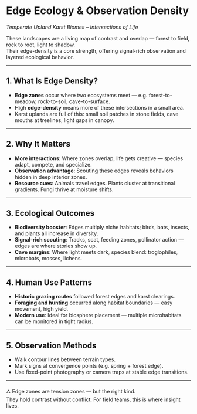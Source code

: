 
# Edge Ecology & Observation Density  
*Temperate Upland Karst Biomes – Intersections of Life*

These landscapes are a living map of contrast and overlap — forest to field, rock to root, light to shadow.  
Their edge-density is a core strength, offering signal-rich observation and layered ecological behavior.

---

## 1. What Is Edge Density?

- **Edge zones** occur where two ecosystems meet — e.g. forest-to-meadow, rock-to-soil, cave-to-surface.
- High **edge-density** means more of these intersections in a small area.
- Karst uplands are full of this: small soil patches in stone fields, cave mouths at treelines, light gaps in canopy.

---

## 2. Why It Matters

- **More interactions**: Where zones overlap, life gets creative — species adapt, compete, and specialize.
- **Observation advantage**: Scouting these edges reveals behaviors hidden in deep interior zones.
- **Resource cues**: Animals travel edges. Plants cluster at transitional gradients. Fungi thrive at moisture shifts.

---

## 3. Ecological Outcomes

- **Biodiversity booster**: Edges multiply niche habitats; birds, bats, insects, and plants all increase in diversity.
- **Signal-rich scouting**: Tracks, scat, feeding zones, pollinator action — edges are where stories show up.
- **Cave margins**: Where light meets dark, species blend: troglophiles, microbats, mosses, lichens.

---

## 4. Human Use Patterns

- **Historic grazing routes** followed forest edges and karst clearings.
- **Foraging and hunting** occurred along habitat boundaries — easy movement, high yield.
- **Modern use**: Ideal for biosphere placement — multiple microhabitats can be monitored in tight radius.

---

## 5. Observation Methods

- Walk contour lines between terrain types.
- Mark signs at convergence points (e.g. spring + forest edge).
- Use fixed-point photography or camera traps at stable edge transitions.

---

🜂 Edge zones are tension zones — but the right kind.  
They hold contrast without conflict. For field teams, this is where insight lives.
